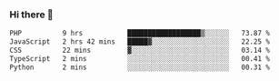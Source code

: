 ### Hi there 🌱
<!--START_SECTION:waka-->

```txt
PHP          9 hrs           ██████████████████▒░░░░░░   73.87 %
JavaScript   2 hrs 42 mins   █████▓░░░░░░░░░░░░░░░░░░░   22.25 %
CSS          22 mins         ▓░░░░░░░░░░░░░░░░░░░░░░░░   03.14 %
TypeScript   2 mins          ░░░░░░░░░░░░░░░░░░░░░░░░░   00.41 %
Python       2 mins          ░░░░░░░░░░░░░░░░░░░░░░░░░   00.31 %
```

<!--END_SECTION:waka-->
<!--
**Dieg0raf/Dieg0raf** is a ✨ _special_ ✨ repository because its `README.md` (this file) appears on your GitHub profile.

Here are some ideas to get you started:

- 🔭 I’m currently working on ...
- 🌱 I’m currently learning ...
- 👯 I’m looking to collaborate on ...
- 🤔 I’m looking for help with ...
- 💬 Ask me about ...
- 📫 How to reach me: ...
- 😄 Pronouns: ...
- ⚡ Fun fact: ...
-->

